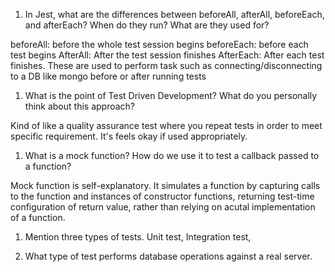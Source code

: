 <!-- Answers to the Short Answer Essay Questions go here -->


1. In Jest, what are the differences between beforeAll, afterAll, beforeEach, and afterEach? When do they run? What are they used for?

beforeAll: before the whole test session begins
beforeEach: before each test begins
AfterAll: After the test session finishes
AfterEach: After each test finishes.
These are used to perform task such as connecting/disconnecting to a DB like mongo before or after running tests

1. What is the point of Test Driven Development? What do you personally think about this approach?

Kind of like a quality assurance test where you repeat tests in order to meet specific requirement. It's feels okay if used appropriately.

1. What is a mock function? How do we use it to test a callback passed to a function?

Mock function is self-explanatory. It simulates a function by capturing calls to the function and instances of constructor functions, returning test-time configuration of return value, rather than relying on acutal implementation of a function.

1. Mention three types of tests.
Unit test, Integration test, 

1. What type of test performs database operations against a real server.
